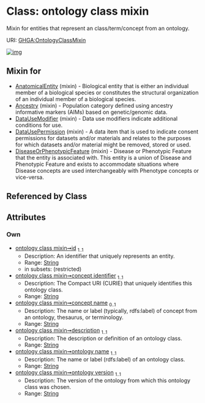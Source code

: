
# Class: ontology class mixin


Mixin for entities that represent an class/term/concept from an ontology.

URI: [GHGA:OntologyClassMixin](https://w3id.org/GHGA/OntologyClassMixin)


[![img](https://yuml.me/diagram/nofunky;dir:TB/class/[DiseaseOrPhenotypicFeature]uses%20-.->[OntologyClassMixin&#124;id:string;concept_identifier:string;concept_name:string%20%3F;description:string;ontology_name:string;ontology_version:string],[DataUsePermission]uses%20-.->[OntologyClassMixin],[DataUseModifier]uses%20-.->[OntologyClassMixin],[Ancestry]uses%20-.->[OntologyClassMixin],[AnatomicalEntity]uses%20-.->[OntologyClassMixin],[DiseaseOrPhenotypicFeature],[DataUsePermission],[DataUseModifier],[Ancestry],[AnatomicalEntity])](https://yuml.me/diagram/nofunky;dir:TB/class/[DiseaseOrPhenotypicFeature]uses%20-.->[OntologyClassMixin&#124;id:string;concept_identifier:string;concept_name:string%20%3F;description:string;ontology_name:string;ontology_version:string],[DataUsePermission]uses%20-.->[OntologyClassMixin],[DataUseModifier]uses%20-.->[OntologyClassMixin],[Ancestry]uses%20-.->[OntologyClassMixin],[AnatomicalEntity]uses%20-.->[OntologyClassMixin],[DiseaseOrPhenotypicFeature],[DataUsePermission],[DataUseModifier],[Ancestry],[AnatomicalEntity])

## Mixin for

 * [AnatomicalEntity](AnatomicalEntity.md) (mixin)  - Biological entity that is either an individual member of a biological species or constitutes the structural organization of an individual member of a biological species.
 * [Ancestry](Ancestry.md) (mixin)  - Population category defined using ancestry informative markers (AIMs) based on genetic/genomic data.
 * [DataUseModifier](DataUseModifier.md) (mixin)  - Data use modifiers indicate additional conditions for use.
 * [DataUsePermission](DataUsePermission.md) (mixin)  - A data item that is used to indicate consent permissions for datasets and/or materials and relates to the purposes for which datasets and/or material might be removed, stored or used.
 * [DiseaseOrPhenotypicFeature](DiseaseOrPhenotypicFeature.md) (mixin)  - Disease or Phenotypic Feature that the entity is associated with. This entity is a union of Disease and Phenotypic Feature and exists to accommodate situations where Disease concepts are used interchangeably with Phenotype concepts or vice-versa.

## Referenced by Class


## Attributes


### Own

 * [ontology class mixin➞id](ontology_class_mixin_id.md)  <sub>1..1</sub>
     * Description: An identifier that uniquely represents an entity.
     * Range: [String](types/String.md)
     * in subsets: (restricted)
 * [ontology class mixin➞concept identifier](ontology_class_mixin_concept_identifier.md)  <sub>1..1</sub>
     * Description: The Compact URI (CURIE) that uniquely identifies this ontology class.
     * Range: [String](types/String.md)
 * [ontology class mixin➞concept name](ontology_class_mixin_concept_name.md)  <sub>0..1</sub>
     * Description: The name or label (typically, rdfs:label) of concept from an ontology, thesaurus, or terminology.
     * Range: [String](types/String.md)
 * [ontology class mixin➞description](ontology_class_mixin_description.md)  <sub>1..1</sub>
     * Description: The description or definition of an ontology class.
     * Range: [String](types/String.md)
 * [ontology class mixin➞ontology name](ontology_class_mixin_ontology_name.md)  <sub>1..1</sub>
     * Description: The name or label (rdfs:label) of an ontology class.
     * Range: [String](types/String.md)
 * [ontology class mixin➞ontology version](ontology_class_mixin_ontology_version.md)  <sub>1..1</sub>
     * Description: The version of the ontology from which this ontology class was chosen.
     * Range: [String](types/String.md)
